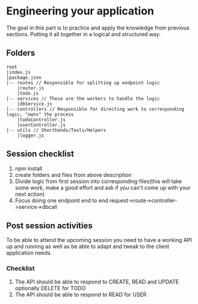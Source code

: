 # Engineering your application

The goal in this part is to practice and apply the knowledge from previous sections. Putting it all together in a logical and structured way.


## Folders
```
root
|index.js
|package.json
|-- routes // Responsible for splitting up endpoint logic 
    |router.js
    |todo.js
|-- services // These are the workers to handle the logic
    |dbService.js
|-- controllers // Responsible for directing work to corresponding logic, "owns" the process
    |todoController.js
    |userController.js
|-- utils // Shorthands/Tools/Helpers
    |logger.js
```

## Session checklist
1) npm install
2) create folders and files from above description
3) Divide logic from first session into corresponding files(this will take some work, make a good effort and ask if you can't come up with your next action)
4) Focus doing one endpoint end to end request->route->controller->service->dbcall

## Post session activities
To be able to attend the upcoming session you need to have a working API up and running as well as be able to adapt and tweak to the client application needs.

### Checklist
1) The API should be able to respond to CREATE, READ and UPDATE optionally DELETE for TODO
2) The API should be able to respond to READ for USER
